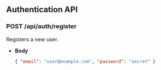 ## Authentication API

### POST /api/auth/register
Registers a new user.

- **Body**
  ```json
  { "email": "user@example.com", "password": "secret" }

